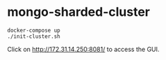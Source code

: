# mongo-sharded-cluster

```
docker-compose up
./init-cluster.sh
```
Click on http://172.31.14.250:8081/ to access the GUI.